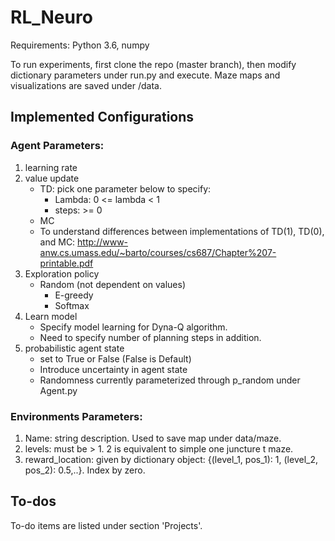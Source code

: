 # RL_Neuro

Requirements: Python 3.6, numpy

To run experiments, first clone the repo (master branch), then modify dictionary parameters under run.py and execute.
Maze maps and visualizations are saved under /data.

## Implemented Configurations
### Agent Parameters:
1. learning rate
2. value update
   - TD: pick one parameter below to specify:
      - Lambda: 0 <= lambda < 1
      - steps: >= 0
   - MC
   - To understand differences between implementations of TD(1), TD(0), and MC:
    http://www-anw.cs.umass.edu/~barto/courses/cs687/Chapter%207-printable.pdf
3. Exploration policy
   - Random (not dependent on values)
      - E-greedy
      - Softmax
4. Learn model
   - Specify model learning for Dyna-Q algorithm.
   - Need to specify number of planning steps in addition.
5. probabilistic agent state
   - set to True or False (False is Default)
   - Introduce uncertainty in agent state
   - Randomness currently parameterized through p_random under Agent.py

### Environments Parameters:
1. Name: string description. Used to save map under data/maze.
2. levels: must be > 1. 2 is equivalent to simple one juncture t maze.
3. reward_location: given by dictionary object: {(level_1, pos_1): 1, (level_2, pos_2): 0.5,..}. Index by zero.

## To-dos
To-do items are listed under section 'Projects'.
